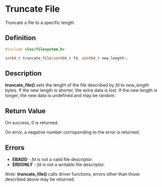# Truncate File
Truncate a file to a specific length

## Definition

```c
#include <los/filesystem.h>

int64_t truncate_file(uint64_t fd, uint64_t new_length);
```

## Description
**truncate_file()** sets the length of the file described by *fd* to *new_length* bytes. If the new length is shorter, the extra data is lost. If the new length is longer, the new data is undefined and may be random.

## Return Value
On success, 0 is returned.

On error, a negative number corrisponding to the error is returned.

## Errors
 * **EBADD** - *fd* is not a valid file descriptor.
 * **ERDONLY** - *fd* is not a writable file descriptor.

*Note:* **truncate_file()** calls driver functions, errors other than those described above may be returned.
